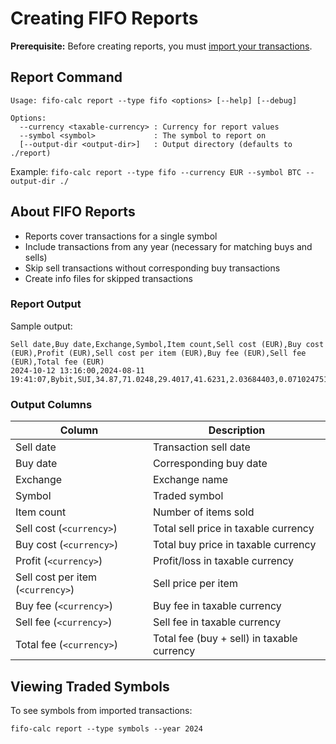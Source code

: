 # Creating FIFO Reports

**Prerequisite:** Before creating reports, you must [import your transactions](./IMPORTING.md).

## Report Command

```
Usage: fifo-calc report --type fifo <options> [--help] [--debug]

Options:
  --currency <taxable-currency> : Currency for report values
  --symbol <symbol>             : The symbol to report on
  [--output-dir <output-dir>]   : Output directory (defaults to ./report)
```

Example: `fifo-calc report --type fifo --currency EUR --symbol BTC --output-dir ./`

## About FIFO Reports

- Reports cover transactions for a single symbol
- Include transactions from any year (necessary for matching buys and sells)
- Skip sell transactions without corresponding buy transactions
- Create info files for skipped transactions

### Report Output

Sample output:

```
Sell date,Buy date,Exchange,Symbol,Item count,Sell cost (EUR),Buy cost (EUR),Profit (EUR),Sell cost per item (EUR),Buy fee (EUR),Sell fee (EUR),Total fee (EUR)
2024-10-12 13:16:00,2024-08-11 19:41:07,Bybit,SUI,34.87,71.0248,29.4017,41.6231,2.03684403,0.07102475132565367,0.07102475132565367,0.142
```

### Output Columns

| Column                            | Description                                                 |
| --------------------------------- | ----------------------------------------------------------- |
| Sell date                         | Transaction sell date                                       |
| Buy date                          | Corresponding buy date                                      |
| Exchange                          | Exchange name                                               |
| Symbol                            | Traded symbol                                               |
| Item count                        | Number of items sold                                        |
| Sell cost (`<currency>`)          | Total sell price in taxable currency                        |
| Buy cost (`<currency>`)           | Total buy price in taxable currency                         |
| Profit (`<currency>`)             | Profit/loss in taxable currency                             |
| Sell cost per item (`<currency>`) | Sell price per item                                         |
| Buy fee (`<currency>`)            | Buy fee in taxable currency                                 |
| Sell fee (`<currency>`)           | Sell fee in taxable currency                                |
| Total fee (`<currency>`)          | Total fee (buy + sell) in taxable currency                  |

## Viewing Traded Symbols

To see symbols from imported transactions:
```
fifo-calc report --type symbols --year 2024
```